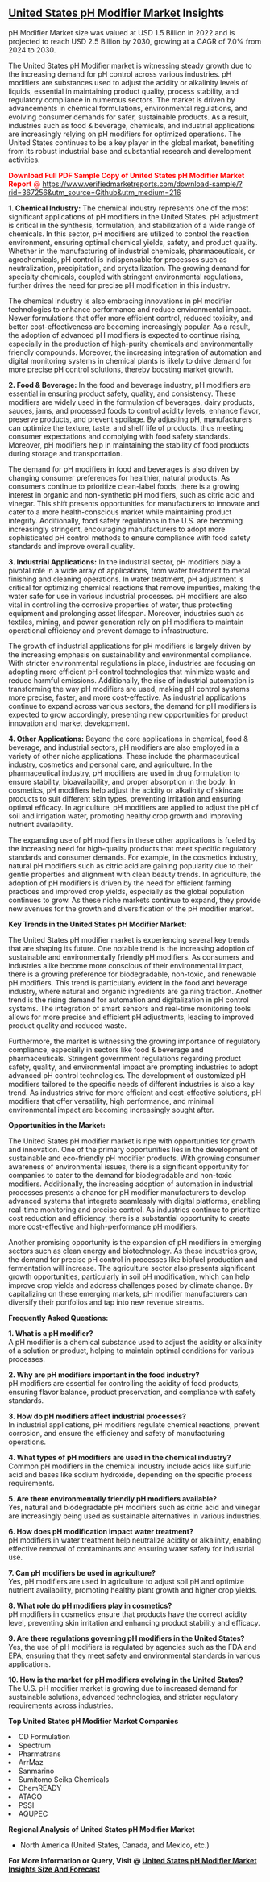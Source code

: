 <h2><a href="https://www.verifiedmarketreports.com/download-sample/?rid=367256&amp;utm_source=Github&amp;utm_medium=216" target="_blank">United States pH Modifier Market</a> Insights</h2><p>pH Modifier Market size was valued at USD 1.5 Billion in 2022 and is projected to reach USD 2.5 Billion by 2030, growing at a CAGR of 7.0% from 2024 to 2030.</p><p><p>The United States pH Modifier market is witnessing steady growth due to the increasing demand for pH control across various industries. pH modifiers are substances used to adjust the acidity or alkalinity levels of liquids, essential in maintaining product quality, process stability, and regulatory compliance in numerous sectors. The market is driven by advancements in chemical formulations, environmental regulations, and evolving consumer demands for safer, sustainable products. As a result, industries such as food & beverage, chemicals, and industrial applications are increasingly relying on pH modifiers for optimized operations. The United States continues to be a key player in the global market, benefiting from its robust industrial base and substantial research and development activities. <p><span class=""><span style="color: #ff0000;"><strong>Download Full PDF Sample Copy of United States pH Modifier Market Report</strong> @ </span><a href="https://www.verifiedmarketreports.com/download-sample/?rid=367256&amp;utm_source=Github&amp;utm_medium=216" target="_blank">https://www.verifiedmarketreports.com/download-sample/?rid=367256&amp;utm_source=Github&amp;utm_medium=216</a></span></p><p><strong>1. Chemical Industry:</strong> The chemical industry represents one of the most significant applications of pH modifiers in the United States. pH adjustment is critical in the synthesis, formulation, and stabilization of a wide range of chemicals. In this sector, pH modifiers are utilized to control the reaction environment, ensuring optimal chemical yields, safety, and product quality. Whether in the manufacturing of industrial chemicals, pharmaceuticals, or agrochemicals, pH control is indispensable for processes such as neutralization, precipitation, and crystallization. The growing demand for specialty chemicals, coupled with stringent environmental regulations, further drives the need for precise pH modification in this industry.<p>The chemical industry is also embracing innovations in pH modifier technologies to enhance performance and reduce environmental impact. Newer formulations that offer more efficient control, reduced toxicity, and better cost-effectiveness are becoming increasingly popular. As a result, the adoption of advanced pH modifiers is expected to continue rising, especially in the production of high-purity chemicals and environmentally friendly compounds. Moreover, the increasing integration of automation and digital monitoring systems in chemical plants is likely to drive demand for more precise pH control solutions, thereby boosting market growth.<p><strong>2. Food & Beverage:</strong> In the food and beverage industry, pH modifiers are essential in ensuring product safety, quality, and consistency. These modifiers are widely used in the formulation of beverages, dairy products, sauces, jams, and processed foods to control acidity levels, enhance flavor, preserve products, and prevent spoilage. By adjusting pH, manufacturers can optimize the texture, taste, and shelf life of products, thus meeting consumer expectations and complying with food safety standards. Moreover, pH modifiers help in maintaining the stability of food products during storage and transportation.<p>The demand for pH modifiers in food and beverages is also driven by changing consumer preferences for healthier, natural products. As consumers continue to prioritize clean-label foods, there is a growing interest in organic and non-synthetic pH modifiers, such as citric acid and vinegar. This shift presents opportunities for manufacturers to innovate and cater to a more health-conscious market while maintaining product integrity. Additionally, food safety regulations in the U.S. are becoming increasingly stringent, encouraging manufacturers to adopt more sophisticated pH control methods to ensure compliance with food safety standards and improve overall quality.<p><strong>3. Industrial Applications:</strong> In the industrial sector, pH modifiers play a pivotal role in a wide array of applications, from water treatment to metal finishing and cleaning operations. In water treatment, pH adjustment is critical for optimizing chemical reactions that remove impurities, making the water safe for use in various industrial processes. pH modifiers are also vital in controlling the corrosive properties of water, thus protecting equipment and prolonging asset lifespan. Moreover, industries such as textiles, mining, and power generation rely on pH modifiers to maintain operational efficiency and prevent damage to infrastructure.<p>The growth of industrial applications for pH modifiers is largely driven by the increasing emphasis on sustainability and environmental compliance. With stricter environmental regulations in place, industries are focusing on adopting more efficient pH control technologies that minimize waste and reduce harmful emissions. Additionally, the rise of industrial automation is transforming the way pH modifiers are used, making pH control systems more precise, faster, and more cost-effective. As industrial applications continue to expand across various sectors, the demand for pH modifiers is expected to grow accordingly, presenting new opportunities for product innovation and market development.<p><strong>4. Other Applications:</strong> Beyond the core applications in chemical, food & beverage, and industrial sectors, pH modifiers are also employed in a variety of other niche applications. These include the pharmaceutical industry, cosmetics and personal care, and agriculture. In the pharmaceutical industry, pH modifiers are used in drug formulation to ensure stability, bioavailability, and proper absorption in the body. In cosmetics, pH modifiers help adjust the acidity or alkalinity of skincare products to suit different skin types, preventing irritation and ensuring optimal efficacy. In agriculture, pH modifiers are applied to adjust the pH of soil and irrigation water, promoting healthy crop growth and improving nutrient availability.<p>The expanding use of pH modifiers in these other applications is fueled by the increasing need for high-quality products that meet specific regulatory standards and consumer demands. For example, in the cosmetics industry, natural pH modifiers such as citric acid are gaining popularity due to their gentle properties and alignment with clean beauty trends. In agriculture, the adoption of pH modifiers is driven by the need for efficient farming practices and improved crop yields, especially as the global population continues to grow. As these niche markets continue to expand, they provide new avenues for the growth and diversification of the pH modifier market.<p><strong>Key Trends in the United States pH Modifier Market:</strong></p><p>The United States pH modifier market is experiencing several key trends that are shaping its future. One notable trend is the increasing adoption of sustainable and environmentally friendly pH modifiers. As consumers and industries alike become more conscious of their environmental impact, there is a growing preference for biodegradable, non-toxic, and renewable pH modifiers. This trend is particularly evident in the food and beverage industry, where natural and organic ingredients are gaining traction. Another trend is the rising demand for automation and digitalization in pH control systems. The integration of smart sensors and real-time monitoring tools allows for more precise and efficient pH adjustments, leading to improved product quality and reduced waste.<p>Furthermore, the market is witnessing the growing importance of regulatory compliance, especially in sectors like food & beverage and pharmaceuticals. Stringent government regulations regarding product safety, quality, and environmental impact are prompting industries to adopt advanced pH control technologies. The development of customized pH modifiers tailored to the specific needs of different industries is also a key trend. As industries strive for more efficient and cost-effective solutions, pH modifiers that offer versatility, high performance, and minimal environmental impact are becoming increasingly sought after.<p><strong>Opportunities in the Market:</strong></p><p>The United States pH modifier market is ripe with opportunities for growth and innovation. One of the primary opportunities lies in the development of sustainable and eco-friendly pH modifier products. With growing consumer awareness of environmental issues, there is a significant opportunity for companies to cater to the demand for biodegradable and non-toxic modifiers. Additionally, the increasing adoption of automation in industrial processes presents a chance for pH modifier manufacturers to develop advanced systems that integrate seamlessly with digital platforms, enabling real-time monitoring and precise control. As industries continue to prioritize cost reduction and efficiency, there is a substantial opportunity to create more cost-effective and high-performance pH modifiers.<p>Another promising opportunity is the expansion of pH modifiers in emerging sectors such as clean energy and biotechnology. As these industries grow, the demand for precise pH control in processes like biofuel production and fermentation will increase. The agriculture sector also presents significant growth opportunities, particularly in soil pH modification, which can help improve crop yields and address challenges posed by climate change. By capitalizing on these emerging markets, pH modifier manufacturers can diversify their portfolios and tap into new revenue streams.<p><strong>Frequently Asked Questions:</strong></p><p><strong>1. What is a pH modifier?</strong><br> A pH modifier is a chemical substance used to adjust the acidity or alkalinity of a solution or product, helping to maintain optimal conditions for various processes.</p><p><strong>2. Why are pH modifiers important in the food industry?</strong><br> pH modifiers are essential for controlling the acidity of food products, ensuring flavor balance, product preservation, and compliance with safety standards.</p><p><strong>3. How do pH modifiers affect industrial processes?</strong><br> In industrial applications, pH modifiers regulate chemical reactions, prevent corrosion, and ensure the efficiency and safety of manufacturing operations.</p><p><strong>4. What types of pH modifiers are used in the chemical industry?</strong><br> Common pH modifiers in the chemical industry include acids like sulfuric acid and bases like sodium hydroxide, depending on the specific process requirements.</p><p><strong>5. Are there environmentally friendly pH modifiers available?</strong><br> Yes, natural and biodegradable pH modifiers such as citric acid and vinegar are increasingly being used as sustainable alternatives in various industries.</p><p><strong>6. How does pH modification impact water treatment?</strong><br> pH modifiers in water treatment help neutralize acidity or alkalinity, enabling effective removal of contaminants and ensuring water safety for industrial use.</p><p><strong>7. Can pH modifiers be used in agriculture?</strong><br> Yes, pH modifiers are used in agriculture to adjust soil pH and optimize nutrient availability, promoting healthy plant growth and higher crop yields.</p><p><strong>8. What role do pH modifiers play in cosmetics?</strong><br> pH modifiers in cosmetics ensure that products have the correct acidity level, preventing skin irritation and enhancing product stability and efficacy.</p><p><strong>9. Are there regulations governing pH modifiers in the United States?</strong><br> Yes, the use of pH modifiers is regulated by agencies such as the FDA and EPA, ensuring that they meet safety and environmental standards in various applications.</p><p><strong>10. How is the market for pH modifiers evolving in the United States?</strong><br> The U.S. pH modifier market is growing due to increased demand for sustainable solutions, advanced technologies, and stricter regulatory requirements across industries.</p></p><p><strong>Top United States pH Modifier Market Companies</strong></p><div data-test-id=""><p><li>CD Formulation</li><li> Spectrum</li><li> Pharmatrans</li><li> ArrMaz</li><li> Sanmarino</li><li> Sumitomo Seika Chemicals</li><li> ChemREADY</li><li> ATAGO</li><li> PSSI</li><li> AQUPEC</li></p><div><strong>Regional Analysis of&nbsp;United States pH Modifier Market</strong></div><ul><li dir="ltr"><p dir="ltr">North America&nbsp;(United States, Canada, and Mexico, etc.)</p></li></ul><p><strong>For More Information or Query, Visit @&nbsp;</strong><strong><a href="https://www.verifiedmarketreports.com/product/ph-modifier-market/?utm_source=Github&amp;utm_medium=216" target="_blank">United States pH Modifier Market Insights Size And Forecast</a></strong></p></div>
